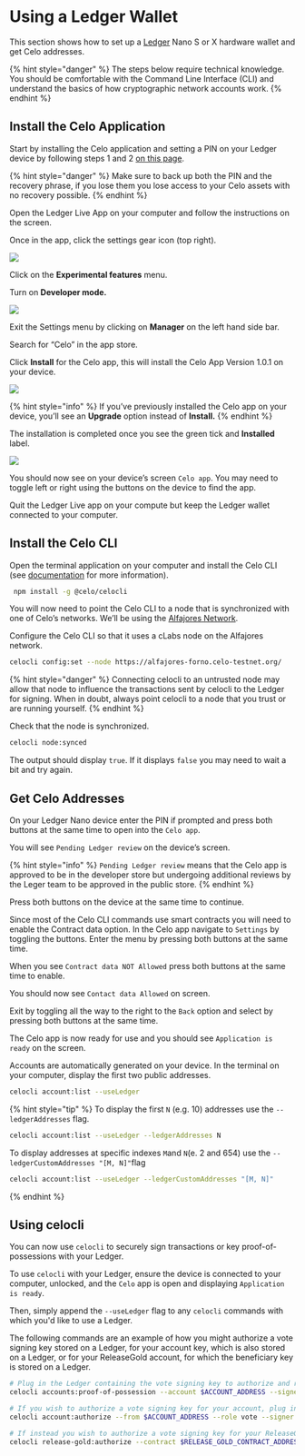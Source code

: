 # Using a Ledger Wallet

This section shows how to set up a [Ledger](https://www.ledger.com/) Nano S or X hardware wallet and get Celo addresses.

{% hint style="danger" %}
The steps below require technical knowledge. You should be comfortable with the Command Line Interface (CLI) and understand the basics of how cryptographic network accounts work.
{% endhint %}

## Install the Celo Application

Start by installing the Celo application and setting a PIN on your Ledger device by following steps 1 and 2 [on this page](https://www.ledger.com/start/).

{% hint style="danger" %}
Make sure to back up both the PIN and the recovery phrase, if you lose them you lose access to your Celo assets with no recovery possible.
{% endhint %}

Open the Ledger Live App on your computer and follow the instructions on the screen.

Once in the app, click the settings gear icon (top right).

![](https://storage.googleapis.com/celo-website/docs/ledger-settings.png)

Click on the **Experimental features** menu.

Turn on **Developer mode.**

![](https://storage.googleapis.com/celo-website/docs/ledger-settings-dev-mode.png)

Exit the Settings menu by clicking on **Manager** on the left hand side bar.

Search for “Celo” in the app store.

Click **Install** for the Celo app, this will install the Celo App Version 1.0.1 on your device.

![](https://storage.googleapis.com/celo-website/docs/ledger-celo-app-install.png)

{% hint style="info" %}
 If you’ve previously installed the Celo app on your device, you’ll see an **Upgrade** option instead of **Install.**
 {% endhint %}

 The installation is completed once you see the green tick and **Installed** label.

![](https://storage.googleapis.com/celo-website/docs/ledger-celo-app-installed.png)

 You should now see on your device’s screen `Celo app`. You may need to toggle left or right using the buttons on the device to find the app.

 Quit the Ledger Live app on your compute but keep the Ledger wallet connected to your computer.

 ## Install the Celo CLI

 Open the terminal application on your computer and install the Celo CLI (see [documentation](https://docs.celo.org/command-line-interface/introduction) for more information).

```bash
 npm install -g @celo/celocli
```

 You will now need to point the Celo CLI to a node that is synchronized with one of Celo’s networks. We’ll be using the [Alfajores Network](https://docs.celo.org/getting-started/alfajores-testnet).

Configure the Celo CLI so that it uses a cLabs node on the Alfajores network.

```bash
celocli config:set --node https://alfajores-forno.celo-testnet.org/
```

{% hint style="danger" %} Connecting celocli to an untrusted node may allow that node to influence the transactions sent by celocli to the Ledger for signing. When in doubt, always point celocli to a node that you trust or are running yourself. {% endhint %}

Check that the node is synchronized.

```bash
celocli node:synced
```

The output should display `true`. If it displays `false` you may need to wait a bit and try again.

## Get Celo Addresses

On your Ledger Nano device enter the PIN if prompted and press both buttons at the same time to open into the `Celo app`.

You will see `Pending Ledger review` on the device’s screen.

{% hint style="info" %}
`Pending Ledger review` means that the Celo app is approved to be in the developer store but undergoing additional reviews by the Leger team to be approved in the public store.
 {% endhint %}

Press both buttons on the device at the same time to continue.

Since most of the Celo CLI commands use smart contracts you will need to enable the Contract data option. In the Celo app navigate to `Settings` by toggling the buttons. Enter the menu by pressing both buttons at the same time.

When you see `Contract data NOT Allowed` press both buttons at the same time to enable.

You should now see `Contact data Allowed` on screen.

Exit by toggling all the way to the right to the `Back` option and select by pressing both buttons at the same time.

The Celo app is now ready for use and you should see `Application is ready` on the screen.

Accounts are automatically generated on your device. In the terminal on your computer, display the first two public addresses.

```bash
celocli account:list --useLedger
```

{% hint style="tip" %}
To display the first `N` (e.g. 10) addresses use the `--ledgerAddresses` flag.
```bash
celocli account:list --useLedger --ledgerAddresses N
```

To display addresses at specific indexes `M`and `N`(e. 2 and 654) use the `--ledgerCustomAddresses "[M, N]"`flag
```bash
celocli account:list --useLedger --ledgerCustomAddresses "[M, N]"
```
 {% endhint %}

## Using celocli

You can now use `celocli` to securely sign transactions or key proof-of-possessions with your Ledger.

To use `celocli` with your Ledger, ensure the device is connected to your computer, unlocked, and the `Celo` app is open and displaying `Application is ready`.

Then, simply append the `--useLedger` flag to any `celocli` commands with which you'd like to use a Ledger.

The following commands are an example of how you might authorize a vote signing key stored on a Ledger, for your account key, which is also stored on a Ledger, or for your ReleaseGold account, for which the beneficiary key is stored on a Ledger.


```bash
# Plug in the Ledger containing the vote signing key to authorize and run the following command to securely generate the proof-of-possession.
celocli accounts:proof-of-possession --account $ACCOUNT_ADDRESS --signer $VOTE_SIGNER_ADDRESS --useLedger

# If you wish to authorize a vote signing key for your account, plug in the Ledger containing the account key and run the following command to authorize the vote signing key.
celocli account:authorize --from $ACCOUNT_ADDRESS --role vote --signer $VOTE_SIGNER_ADDRESS --signature $PROOF_OF_POSSESSION --useLedger

# If instead you wish to authorize a vote signing key for your ReleaseGold account, plug in the Ledger containing the beneficiary key for the ReleaseGold contract and run the following command.
celocli release-gold:authorize --contract $RELEASE_GOLD_CONTRACT_ADDRESS --role vote --signer $VOTE_SIGNER_ADDRESS --signature $PROOF_OF_POSSESSION --useLedger
```
